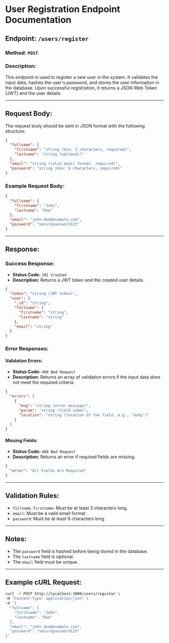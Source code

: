 # User Registration Endpoint Documentation

## Endpoint: `/users/register`

### Method: `POST`

### Description:
This endpoint is used to register a new user in the system. It validates the input data, hashes the user's password, and stores the user information in the database. Upon successful registration, it returns a JSON Web Token (JWT) and the user details.

---

## Request Body:
The request body should be sent in JSON format with the following structure:

```json
{
  "fullname": {
    "firstname": "string (min: 3 characters, required)",
    "lastname": "string (optional)"
  },
  "email": "string (valid email format, required)",
  "password": "string (min: 6 characters, required)"
}
```

### Example Request Body:
```json
{
  "fullname": {
    "firstname": "John",
    "lastname": "Doe"
  },
  "email": "john.doe@example.com",
  "password": "securepassword123"
}
```

---

## Response:

### Success Response:
- **Status Code:** `201 Created`
- **Description:** Returns a JWT token and the created user details.

```json
{
  "token": "string (JWT token)",
  "user": {
    "_id": "string",
    "fullname": {
      "firstname": "string",
      "lastname": "string"
    },
    "email": "string"
  }
}
```

### Error Responses:

#### Validation Errors:
- **Status Code:** `400 Bad Request`
- **Description:** Returns an array of validation errors if the input data does not meet the required criteria.

```json
{
  "errors": [
    {
      "msg": "string (error message)",
      "param": "string (field name)",
      "location": "string (location of the field, e.g., 'body')"
    }
  ]
}
```

#### Missing Fields:
- **Status Code:** `400 Bad Request`
- **Description:** Returns an error if required fields are missing.

```json
{
  "error": "All Fields Are Required"
}
```

---

## Validation Rules:
- `fullname.firstname`: Must be at least 3 characters long.
- `email`: Must be a valid email format.
- `password`: Must be at least 6 characters long.

---

## Notes:
- The `password` field is hashed before being stored in the database.
- The `lastname` field is optional.
- The `email` field must be unique.

---

## Example cURL Request:
```bash
curl -X POST http://localhost:3000/users/register \
-H "Content-Type: application/json" \
-d '{
  "fullname": {
    "firstname": "John",
    "lastname": "Doe"
  },
  "email": "john.doe@example.com",
  "password": "securepassword123"
}'
```